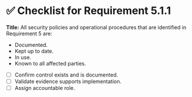 # ✅ Checklist for Requirement 5.1.1

**Title:** All security policies and operational procedures that are identified in Requirement 5 are:
- Documented. 
- Kept up to date. 
- In use. 
- Known to all affected parties.

- [ ] Confirm control exists and is documented.
- [ ] Validate evidence supports implementation.
- [ ] Assign accountable role.

